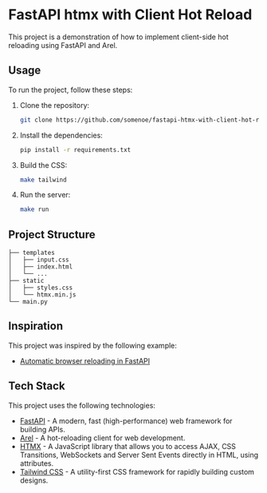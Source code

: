 # FastAPI htmx with Client Hot Reload

This project is a demonstration of how to implement client-side hot reloading using FastAPI and Arel.

## Usage

To run the project, follow these steps:

1. Clone the repository:

    ```sh
    git clone https://github.com/somenoe/fastapi-htmx-with-client-hot-reload.git
    ```

2. Install the dependencies:

    ```sh
    pip install -r requirements.txt
    ```

3. Build the CSS:

    ```sh
    make tailwind
    ```

4. Run the server:

    ```sh
    make run
    ```

## Project Structure

```
├── templates
│   ├── input.css
│   ├── index.html
│   └── ...
├── static
│   ├── styles.css
│   └── htmx.min.js
└── main.py
```

## Inspiration

This project was inspired by the following example:

-   [Automatic browser reloading in FastAPI](https://gist.github.com/vrslev/6d0602bfa939a01844f645c608afb85a)

## Tech Stack

This project uses the following technologies:

-   [FastAPI](https://fastapi.tiangolo.com/) - A modern, fast (high-performance) web framework for building APIs.
-   [Arel](https://github.com/florimondmanca/arel/tree/master/example) - A hot-reloading client for web development.
-   [HTMX](https://htmx.org/docs/) - A JavaScript library that allows you to access AJAX, CSS Transitions, WebSockets and Server Sent Events directly in HTML, using attributes.
-   [Tailwind CSS](https://tailwindcss.com/) - A utility-first CSS framework for rapidly building custom designs.
